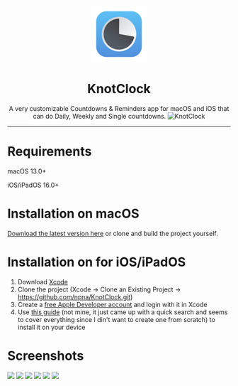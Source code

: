 <p align="center">
<img width="128" src="KnotClock/Assets.xcassets/AppIcon.appiconset/Icon-128@2x.png">
</p>

<h1 align="center">KnotClock</h1>
<p align="center">
A very customizable Countdowns & Reminders app for macOS and iOS that can do Daily, Weekly and Single countdowns.
<img width="752" alt="KnotClock" src="https://user-images.githubusercontent.com/80475242/225621277-bb80c8a1-f645-4401-ab94-826768cdba15.png">
</p>

---

# Requirements
macOS 13.0+

iOS/iPadOS 16.0+

# Installation on macOS
[Download the latest version here](https://github.com/npna/KnotClock/releases) or clone and build the project yourself.

# Installation on for iOS/iPadOS
1. Download [Xcode](https://apps.apple.com/us/app/xcode/id497799835)
2. Clone the project (Xcode -> Clone an Existing Project -> https://github.com/npna/KnotClock.git)
3. Create a [free Apple Developer account](https://developer.apple.com/) and login with it in Xcode
4. Use [this guide](https://codewithchris.com/deploy-your-app-on-an-iphone/) (not mine, it just came up with a quick search and seems to cover everything since I din't want to create one from scratch) to install it on your device


# Screenshots
<img src="https://user-images.githubusercontent.com/80475242/224429718-a45da46c-bb76-4b7a-9dd5-f316b343fa23.png" width="15%"></img> <img src="https://user-images.githubusercontent.com/80475242/225620967-ad1f7cda-f8a3-49f9-abdd-1579fb2bccc9.png" width="15%"></img> <img src="https://user-images.githubusercontent.com/80475242/225620961-3fb50c93-7c39-41f5-aafa-242faa848acf.png" width="15%"></img> <img src="https://user-images.githubusercontent.com/80475242/225620936-9b32252b-85dc-4cf1-a12d-0885756e6a36.png" width="15%"></img> <img src="https://user-images.githubusercontent.com/80475242/224430118-40daf214-eb93-42ad-82c5-411944c65d57.png" width="8%"></img> <img src="https://user-images.githubusercontent.com/80475242/224430132-ffef00cb-ae7c-4733-bbc1-3cd0363b415b.png" width="15%"></img> 
